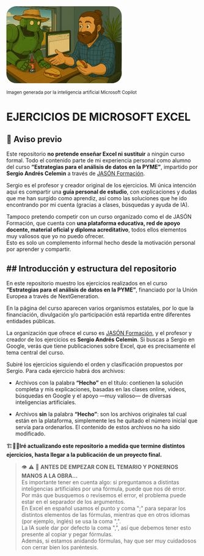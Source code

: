 <div style="display: flex; justify-content: left;">
    <img src="imag/v3.png" style="border-radius: 25px; width: 60%;">
</div>

<small>Imagen generada por la inteligencia artificial Microsoft Copilot</small>
  
# EJERCICIOS DE MICROSOFT EXCEL 
  
## 📌 Aviso previo

Este repositorio **no pretende enseñar Excel ni sustituir** a ningún curso formal. Todo el contenido parte de mi experiencia personal como alumno del curso **“Estrategias para el análisis de datos en la PYME”**, impartido por **Sergio Andrés Celemin** a través de [JASÓN Formación](https://www.jasonformacion.com).

Sergio es el profesor y creador original de los ejercicios. Mi única intención aquí es compartir una **guía personal de estudio**, con explicaciones y dudas que me han surgido como aprendiz, así como las soluciones que he ido encontrando por mi cuenta (gracias a clases, búsquedas y ayuda de IA).

Tampoco pretendo competir con un curso organizado como el de JASÓN Formación, que cuenta con **una plataforma educativa, red de apoyo docente, material oficial y diploma acreditativo**, todos ellos elementos muy valiosos que yo no puedo ofrecer.  
Esto es solo un complemento informal hecho desde la motivación personal por aprender y compartir.

  
## ## Introducción y estructura del repositorio 


En este repositorio muestro los ejercicios realizados en el curso **“Estrategias para el análisis de datos en la PYME”**, financiado por la Unión Europea a través de NextGeneration.

En la página del curso aparecen varios organismos estatales, por lo que la financiación, divulgación y/o participación está repartida entre diferentes entidades públicas.

La organización que ofrece el curso es [JASÓN Formación](https://www.jasonformacion.com), y el profesor y creador de los ejercicios es **Sergio Andrés Celemin**. Si  buscas a Sergio en Google, verás que tiene publicaciones sobre Excel, que es precisamente el tema central del curso. 
  
Subiré los ejercicios siguiendo el orden y clasificación propuestos por Sergio. Para cada ejercicio habrá dos archivos:

- Archivos con la palabra **“Hecho”** en el título: contienen la solución completa y mis explicaciones, basadas en las clases online, videos, búsquedas en Google y el apoyo —muy valioso— de diversas inteligencias artificiales.  

- Archivos **sin** la palabra **“Hecho”**: son los archivos originales tal cual están en la plataforma, simplemente les he quitado el número inicial que servía para ordenarlos. El contenido de estos archivos no ha sido modificado.

  
🏗️🔄🚧**Iré actualizando este repositorio a medida que termine distintos ejercicios, hasta llegar a la publicación de un proyecto final.**

> 👁️ ⚠️ 🚨 **ANTES DE EMPEZAR CON EL TEMARIO Y PONERNOS MANOS A LA OBRA...**  
> Es importante tener en cuenta algo: si preguntamos a distintas inteligencias artificiales por una fórmula, puede que nos dé error.  
> Por más que busquemos o revisemos el error, el problema puede estar en el separador de los argumentos.  
> En Excel en español usamos el punto y coma ";" para separar los distintos elementos de las fórmulas, mientras que en otros idiomas (por ejemplo, inglés) se usa la coma ",".  
> La IA suele dar por defecto la coma ",", así que debemos tener esto presente al copiar y pegar fórmulas.  
> Además, si estamos anidando fórmulas, hay que ser muy cuidadosos con cerrar bien los paréntesis.

